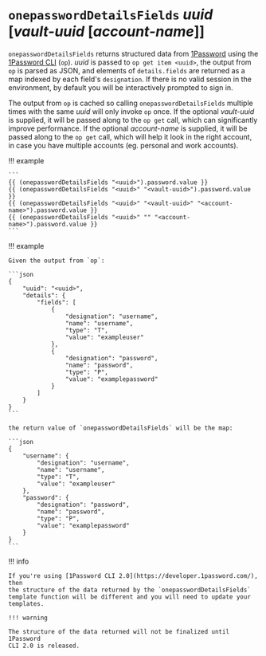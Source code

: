 # `onepasswordDetailsFields` *uuid* [*vault-uuid* [*account-name*]]

`onepasswordDetailsFields` returns structured data from
[1Password](https://1password.com/) using the [1Password
CLI](https://support.1password.com/command-line-getting-started/) (`op`).
*uuid* is passed to `op get item <uuid>`, the output from `op` is parsed as
JSON, and elements of `details.fields` are returned as a map indexed by each
field's `designation`. If there is no valid session in the environment, by
default you will be interactively prompted to sign in.

The output from `op` is cached so calling `onepasswordDetailsFields` multiple
times with the same *uuid* will only invoke `op` once.  If the optional
*vault-uuid* is supplied, it will be passed along to the `op get` call, which
can significantly improve performance. If the optional *account-name* is
supplied, it will be passed along to the `op get` call, which will help it look
in the right account, in case you have multiple accounts (eg. personal and work
accounts).

!!! example

    ```
    {{ (onepasswordDetailsFields "<uuid>").password.value }}
    {{ (onepasswordDetailsFields "<uuid>" "<vault-uuid>").password.value }}
    {{ (onepasswordDetailsFields "<uuid>" "<vault-uuid>" "<account-name>").password.value }}
    {{ (onepasswordDetailsFields "<uuid>" "" "<account-name>").password.value }}
    ```

!!! example

    Given the output from `op`:

    ```json
    {
        "uuid": "<uuid>",
        "details": {
            "fields": [
                {
                    "designation": "username",
                    "name": "username",
                    "type": "T",
                    "value": "exampleuser"
                },
                {
                    "designation": "password",
                    "name": "password",
                    "type": "P",
                    "value": "examplepassword"
                }
            ]
        }
    }
    ```

    the return value of `onepasswordDetailsFields` will be the map:

    ```json
    {
        "username": {
            "designation": "username",
            "name": "username",
            "type": "T",
            "value": "exampleuser"
        },
        "password": {
            "designation": "password",
            "name": "password",
            "type": "P",
            "value": "examplepassword"
        }
    }
    ```

!!! info

    If you're using [1Password CLI 2.0](https://developer.1password.com/), then
    the structure of the data returned by the `onepasswordDetailsFields`
    template function will be different and you will need to update your
    templates.

    !!! warning

    The structure of the data returned will not be finalized until 1Password
    CLI 2.0 is released.
